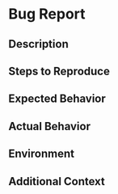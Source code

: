 # Bug Report

## Description

## Steps to Reproduce

## Expected Behavior

## Actual Behavior

## Environment

## Additional Context
